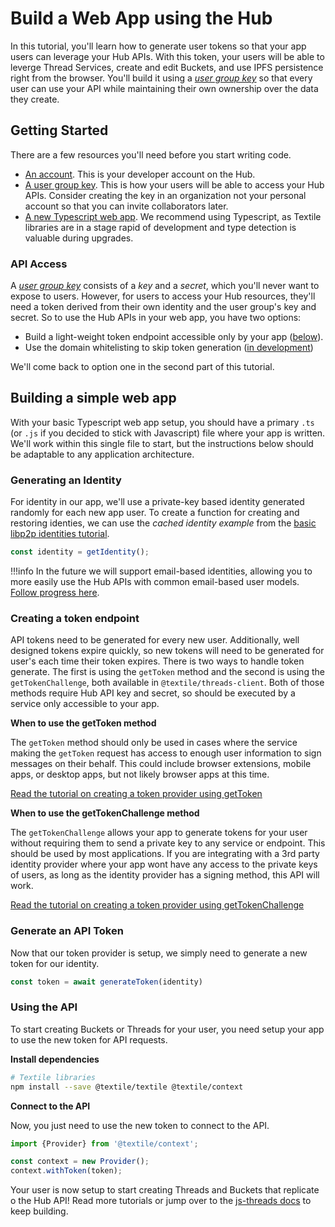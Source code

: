 # Build a Web App using the Hub

In this tutorial, you'll learn how to generate user tokens so that your app users can leverage your Hub APIs. With this token, your users will be able to leverge Thread Services, create and edit Buckets, and use IPFS persistence right from the browser. You'll build it using a [_user group key_](../hub/app-apis.md) so that every user can use your API while maintaining their own ownership over the data they create.

## Getting Started

There are a few resources you'll need before you start writing code.

- [An account](../hub/accounts.md). This is your developer account on the Hub.
- [A user group key](../hub/app-apis.md). This is how your users will be able to access your Hub APIs. Consider creating the key in an organization not your personal account so that you can invite collaborators later.
- [A new Typescript web app](https://webpack.js.org/guides/typescript/). We recommend using Typescript, as Textile libraries are in a stage rapid of development and type detection is valuable during upgrades.

### API Access

A [_user group key_](../hub/app-apis.md) consists of a _key_ and a _secret_, which you'll never want to expose to users. However, for users to access your Hub resources, they'll need a token derived from their own identity and the user group's key and secret. So to use the Hub APIs in your web app, you have two options:

* Build a light-weight token endpoint accessible only by your app ([below](#creating-a-token-endpoint)).
* Use the domain whitelisting to skip token generation ([in development](https://github.com/textileio/textile/issues/109))

We'll come back to option one in the second part of this tutorial.

## Building a simple web app

With your basic Typescript web app setup, you should have a primary `.ts` (or `.js` if you decided to stick with Javascript) file where your app is written. We'll work within this single file to start, but the instructions below should be adaptable to any application architecture.

### Generating an Identity

For identity in our app, we'll use a private-key based identity generated randomly for each new app user. To create a function for creating and restoring identies, we can use the _cached identity example_ from the [basic libp2p identities tutorial](libp2p-identities.md).

```typescript
const identity = getIdentity();
```

!!!info
    In the future we will support email-based identities, allowing you to more easily use the Hub APIs with common email-based user models. [Follow progress here](https://github.com/textileio/textile/issues/216).

### Creating a token endpoint

API tokens need to be generated for every new user. Additionally, well designed tokens expire quickly, so new tokens will need to be generated for user's each time their token expires. There is two ways to handle token generate. The first is using the `getToken` method and the second is using the `getTokenChallenge`, both available in `@textile/threads-client`. Both of those methods require Hub API key and secret, so should be executed by a service only accessible to your app.

**When to use the getToken method**

The `getToken` method should only be used in cases where the service making the `getToken` request has access to enough user information to sign messages on their behalf. This could include browser extensions, mobile apps, or desktop apps, but not likely browser apps at this time.

[Read the tutorial on creating a token provider using getToken](gettoken-provider.md)

**When to use the getTokenChallenge method**

The `getTokenChallenge` allows your app to generate tokens for your user without requiring them to send a private key to any service or endpoint. This should be used by most applications. If you are integrating with a 3rd party identity provider where your app wont have any access to the private keys of users, as long as the identity provider has a signing method, this API will work.

[Read the tutorial on creating a token provider using getTokenChallenge](gettokenchallenge-provider.md)

### Generate an API Token

Now that our token provider is setup, we simply need to generate a new token for our identity.

```typescript
const token = await generateToken(identity)
```

### Using the API

To start creating Buckets or Threads for your user, you need setup your app to use the new token for API requests.

**Install dependencies**

```bash
# Textile libraries
npm install --save @textile/textile @textile/context
```

**Connect to the API**

Now, you just need to use the new token to connect to the API.

```typescript
import {Provider} from '@textile/context';

const context = new Provider();
context.withToken(token);
```

Your user is now setup to start creating Threads and Buckets that replicate o the Hub API! Read more tutorials or jump over to the [js-threads docs](https://textileio.github.io/js-threads) to keep building.

<br />